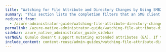 ```yaml
---
title: "Watching for File Attribute and Directory Changes by Using SMB2 CHANGE_NOTIFY"
summary: "This section lists the completion filters that an SMB client can request and the corresponding actions that Qumulo Core returns for a matched change."
redirect_from:
  - /azure-administrator-guide/watching-file-attribute-directory-changes/smb2-change-notify.html
permalink: /azure-native-administrator-guide/watching-file-attribute-directory-changes/smb2-change-notify.html
sidebar: azure_native_administrator_guide_sidebar
varNoEA: Qumulo doesn't support mutating extended attributes (EA). If the system requests only the <code>FILE_NOTIFY_CHANGE_EA</code> filter, no events propagate.
include_content: content-reuse/admin-guides/watching-file-attribute-directory-changes/smb2-change-notify.md
---
```


